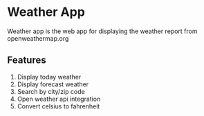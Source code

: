 
Weather App
===========

Weather app is the web app for displaying the weather report from openweathermap.org

## Features

1. Display today weather
2. Display forecast weather  
3. Search by city/zip code 
4. Open weather api integration 
5. Convert celsius to fahrenheit